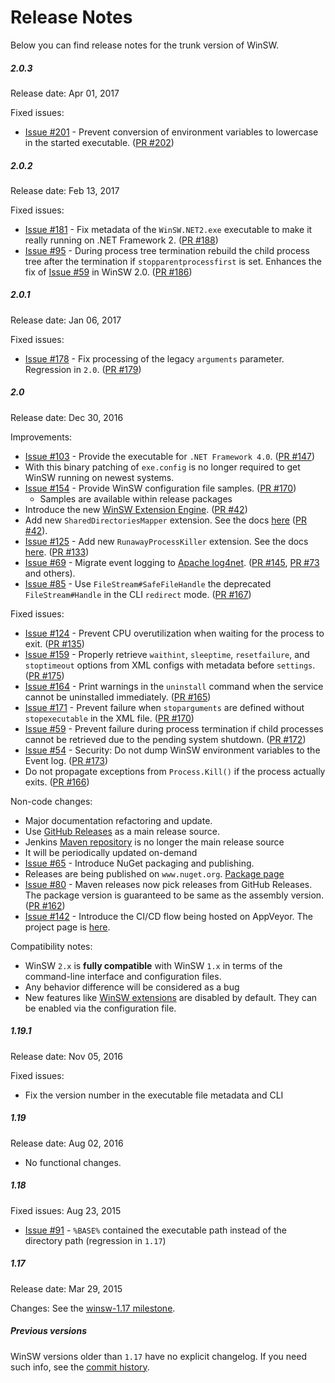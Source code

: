 Release Notes
====

Below you can find release notes for the trunk version of WinSW.

##### 2.0.3

Release date: Apr 01, 2017

Fixed issues:
* [Issue #201](https://github.com/kohsuke/winsw/issues/201) -
Prevent conversion of environment variables to lowercase in the started executable.
([PR #202](https://github.com/kohsuke/winsw/pull/202))

##### 2.0.2

Release date: Feb 13, 2017

Fixed issues:
* [Issue #181](https://github.com/kohsuke/winsw/issues/181) - 
Fix metadata of the `WinSW.NET2.exe` executable to make it really running on .NET Framework 2.
([PR #188](https://github.com/kohsuke/winsw/pull/188))
* [Issue #95](https://github.com/kohsuke/winsw/issues/95) - 
During process tree termination rebuild the child process tree after the termination if `stopparentprocessfirst` is set.
Enhances the fix of [Issue #59](https://github.com/kohsuke/winsw/issues/59) in WinSW 2.0. 
([PR #186](https://github.com/kohsuke/winsw/pull/186))

##### 2.0.1

Release date: Jan 06, 2017

Fixed issues:
* [Issue #178](https://github.com/kohsuke/winsw/issues/178) - 
Fix processing of the legacy `arguments` parameter.
Regression in `2.0`.
([PR #179](https://github.com/kohsuke/winsw/pull/179))

##### 2.0

Release date: Dec 30, 2016

Improvements:
* [Issue #103](https://github.com/kohsuke/winsw/issues/103) -
Provide the executable for `.NET Framework 4.0`.
([PR #147](https://github.com/kohsuke/winsw/pull/147))
 * With this binary patching of `exe.config` is no longer required to get WinSW running on newest systems.
* [Issue #154](https://github.com/kohsuke/winsw/issues/154) -
 Provide WinSW configuration file samples.
 ([PR #170](https://github.com/kohsuke/winsw/pull/170)) 
  * Samples are available within release packages
* Introduce the new [WinSW Extension Engine](doc/extensions/extensions.md).
([PR #42](https://github.com/kohsuke/winsw/pull/42))
* Add new `SharedDirectoriesMapper` extension. See the docs [here](doc/extensions/sharedDirectoryMapper.md)
([PR #42](https://github.com/kohsuke/winsw/pull/42)).
* [Issue #125](https://github.com/kohsuke/winsw/issues/125) - 
Add new `RunawayProcessKiller` extension. See the docs [here](doc/extensions/runawayProcessKiller.md).
([PR #133](https://github.com/kohsuke/winsw/pull/133))
* [Issue #69](https://github.com/kohsuke/winsw/issues/69) - 
Migrate event logging to [Apache log4net](https://logging.apache.org/log4net/). 
([PR #145](https://github.com/kohsuke/winsw/pull/145), [PR #73](https://github.com/kohsuke/winsw/pull/73) and others).
* [Issue #85](https://github.com/kohsuke/winsw/issues/85) -
Use `FileStream#SafeFileHandle` the deprecated `FileStream#Handle` in the CLI `redirect` mode.
([PR #167](https://github.com/kohsuke/winsw/pull/167))

Fixed issues:
* [Issue #124](https://github.com/kohsuke/winsw/issues/124) - 
Prevent CPU overutilization when waiting for the process to exit.
([PR #135](https://github.com/kohsuke/winsw/pull/135))
* [Issue #159](https://github.com/kohsuke/winsw/issues/159) -
Properly retrieve `waithint`, `sleeptime`, `resetfailure`, and `stoptimeout` options from XML configs with metadata before `settings`.
([PR #175](https://github.com/kohsuke/winsw/pull/175))
* [Issue #164](https://github.com/kohsuke/winsw/issues/164) - 
Print warnings in the `uninstall` command when the service cannot be uninstalled immediately.
([PR #165](https://github.com/kohsuke/winsw/pull/165))
* [Issue #171](https://github.com/kohsuke/winsw/issues/171) -
Prevent  failure when `stoparguments` are defined without `stopexecutable` in the XML file.
([PR #170](https://github.com/kohsuke/winsw/pull/170))
* [Issue #59](https://github.com/kohsuke/winsw/issues/59) - 
Prevent failure during process termination if child processes cannot be retrieved due to the pending system shutdown.
([PR #172](https://github.com/kohsuke/winsw/pull/172))
* [Issue #54](https://github.com/kohsuke/winsw/issues/54) - 
Security: Do not dump WinSW environment variables to the Event log.
([PR #173](https://github.com/kohsuke/winsw/pull/173))
* Do not propagate exceptions from `Process.Kill()` if the process actually exits.
([PR #166](https://github.com/kohsuke/winsw/pull/166))

Non-code changes:
* Major documentation refactoring and update.
* Use [GitHub Releases](https://github.com/kohsuke/winsw/releases) as a main release source.
 * Jenkins [Maven repository](http://repo.jenkins-ci.org/releases/com/sun/winsw/winsw/) is no longer the main release source
 * It will be periodically updated on-demand
* [Issue #65](https://github.com/kohsuke/winsw/issues/65) -
Introduce NuGet packaging and publishing.
 * Releases are being published on `www.nuget.org`.
[Package page](https://www.nuget.org/packages/WinSW/) 
* [Issue #80](https://github.com/kohsuke/winsw/issues/80) - 
Maven releases now pick releases from GitHub Releases. 
The package version is guaranteed to be same as the assembly version. 
([PR #162](https://github.com/kohsuke/winsw/pull/162))
* [Issue #142](https://github.com/kohsuke/winsw/issues/142) - 
Introduce the CI/CD flow being hosted on AppVeyor. The project page is [here](https://ci.appveyor.com/project/oleg-nenashev/winsw).

Compatibility notes:
* WinSW `2.x` is **fully compatible** with WinSW `1.x` in terms of the command-line interface and configuration files.
* Any behavior difference will be considered as a bug
* New features like [WinSW extensions](doc/extensions/extensions.md) are disabled by default. 
They can be enabled via the configuration file.

##### 1.19.1

Release date: Nov 05, 2016

Fixed issues:

* Fix the version number in the executable file metadata and CLI

##### 1.19

Release date: Aug 02, 2016 

* No functional changes.

##### 1.18

Fixed issues: Aug 23, 2015

* [Issue #91](https://github.com/kohsuke/winsw/issues/91) - `%BASE%` contained the executable path instead of the directory path (regression in `1.17`)


##### 1.17

Release date: Mar 29, 2015

Changes: See the [winsw-1.17 milestone](https://github.com/kohsuke/winsw/milestone/1).

##### Previous versions

WinSW versions older than `1.17` have no explicit changelog.
If you need such info, see the [commit history](https://github.com/kohsuke/winsw/commits/master).
